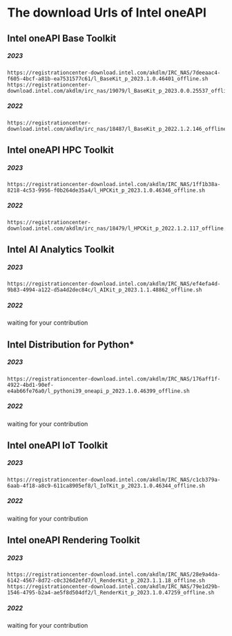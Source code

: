 # The download Urls of Intel oneAPI



## Intel oneAPI Base Toolkit 

##### 2023
```
https://registrationcenter-download.intel.com/akdlm/IRC_NAS/7deeaac4-f605-4bcf-a81b-ea7531577c61/l_BaseKit_p_2023.1.0.46401_offline.sh
https://registrationcenter-download.intel.com/akdlm/irc_nas/19079/l_BaseKit_p_2023.0.0.25537_offline.sh
```

##### 2022
```
https://registrationcenter-download.intel.com/akdlm/irc_nas/18487/l_BaseKit_p_2022.1.2.146_offline.sh
```


## Intel oneAPI HPC Toolkit 

##### 2023
```
https://registrationcenter-download.intel.com/akdlm/IRC_NAS/1ff1b38a-8218-4c53-9956-f0b264de35a4/l_HPCKit_p_2023.1.0.46346_offline.sh
```

##### 2022
```
https://registrationcenter-download.intel.com/akdlm/irc_nas/18479/l_HPCKit_p_2022.1.2.117_offline.sh
```


## Intel AI Analytics Toolkit

##### 2023
```
https://registrationcenter-download.intel.com/akdlm/IRC_NAS/ef4efa4d-9b83-4994-a122-d5a4d2dec84c/l_AIKit_p_2023.1.1.48862_offline.sh
```

##### 2022
waiting for your contribution



## Intel Distribution for Python*

##### 2023
```
https://registrationcenter-download.intel.com/akdlm/IRC_NAS/176aff1f-4922-4bd1-90ef-e4ab66fe76a0/l_pythoni39_oneapi_p_2023.1.0.46399_offline.sh
```

##### 2022
waiting for your contribution



## Intel oneAPI IoT Toolkit

##### 2023
```
https://registrationcenter-download.intel.com/akdlm/IRC_NAS/c1cb379a-6aab-4f18-a8c9-611ca8905ef8/l_IoTKit_p_2023.1.0.46344_offline.sh
```

##### 2022
waiting for your contribution



## Intel oneAPI Rendering Toolkit

##### 2023
```
https://registrationcenter-download.intel.com/akdlm/IRC_NAS/28e9a4da-6142-4567-8d72-c0c326d2efd7/l_RenderKit_p_2023.1.1.18_offline.sh
https://registrationcenter-download.intel.com/akdlm/IRC_NAS/79e1d29b-1546-4795-b2a4-ae5f8d504df2/l_RenderKit_p_2023.1.0.47259_offline.sh
```

##### 2022
waiting for your contribution

